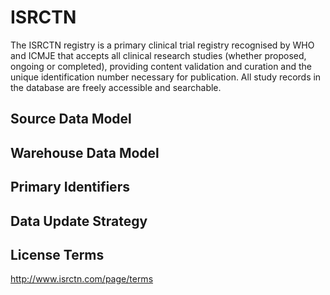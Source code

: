 # ISRCTN

The ISRCTN registry is a primary clinical trial registry recognised by WHO and ICMJE that accepts all clinical research studies (whether proposed, ongoing or completed), providing content validation and curation and the unique identification number necessary for publication. All study records in the database are freely accessible and searchable.

## Source Data Model

## Warehouse Data Model

## Primary Identifiers

## Data Update Strategy

## License Terms

http://www.isrctn.com/page/terms
